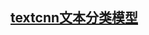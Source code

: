 ## [textcnn文本分类模型](https://github.com/PaddlePaddle/PaddleRec/blob/master/models/contentunderstanding/textcnn/readme.md)